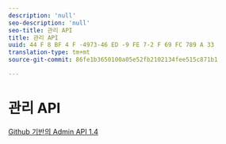 ```yaml
---
description: 'null'
seo-description: 'null'
seo-title: 관리 API
title: 관리 API
uuid: 44 F 8 BF 4 F -4973-46 ED -9 FE 7-2 F 69 FC 789 A 33
translation-type: tm+mt
source-git-commit: 86fe1b3650100a05e52fb2102134fee515c871b1

---
```



# 관리 API

[Github 기반의 Admin API 1.4](https://github.com/AdobeDocs/analytics-1.4-apis/blob/master/docs/admin-api/index.md)
